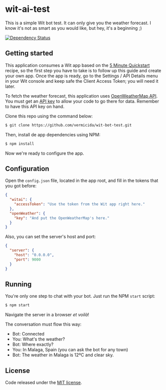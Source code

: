 
# wit-ai-test

This is a simple Wit bot test. It can only give you the weather forecast. I know it's not as smart as you would like, but hey, it's a beginning ;)

[![Dependency Status](https://david-dm.org/vermicida/wit-bot-test.svg)](https://david-dm.org/vermicida/wit-bot-test)

## Getting started

This application consumes a Wit app based on the [5 Minute Quickstart](https://wit.ai/docs/quickstart) recipe, so the first step you have to take is to follow up this guide and create your own app. Once the app is ready, go to the Settings / API Details menu in your Wit console and keep safe the Client Access Token; you will need it later.

To fetch the weather forecast, this application uses [OpenWeatherMap API](http://openweathermap.org/). You must get an [API key](http://openweathermap.org/appid) to allow your code to go there for data. Remember to have this API key on hand.

Clone this repo using the command below:
```bash
$ git clone https://github.com/vermicida/wit-bot-test.git
```

Then, install de app dependencies using NPM:
```bash
$ npm install
```

Now we're ready to configure the app. 

## Configuration

Open the `config.json` file, located in the app root, and fill in the tokens that you got before: 
```json
{
  "witai": {
    "accessToken": "Use the token from the Wit app right here."
  },
  "openWeather": {
    "key": "And put the OpenWeatherMap's here."
  }
}
```

Also, you can set the server's host and port:
```json
{
  "server": {
    "host": "0.0.0.0",
    "port": 9000
  }
}
```

## Running

You're only one step to chat with your bot. Just run the NPM `start` script:
```bash
$ npm start
```

Navigate the server in a browser _et voilà_!

The conversation must flow this way:

- Bot: Connected
- You: What's the weather?
- Bot: Where exactly?
- You: In Malaga, Spain (you can ask the bot for any town)
- Bot: The weather in Malaga is 12ºC and clear sky.

## License

Code released under the [MIT license](./LICENSE).
